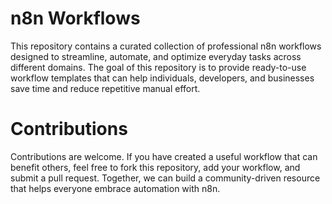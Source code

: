 # n8n Workflows
This repository contains a curated collection of professional n8n workflows designed to streamline, automate, and optimize everyday tasks across different domains. The goal of this repository is to provide ready-to-use workflow templates that can help individuals, developers, and businesses save time and reduce repetitive manual effort.

# Contributions
Contributions are welcome. If you have created a useful workflow that can benefit others, feel free to fork this repository, add your workflow, and submit a pull request. Together, we can build a community-driven resource that helps everyone embrace automation with n8n.
